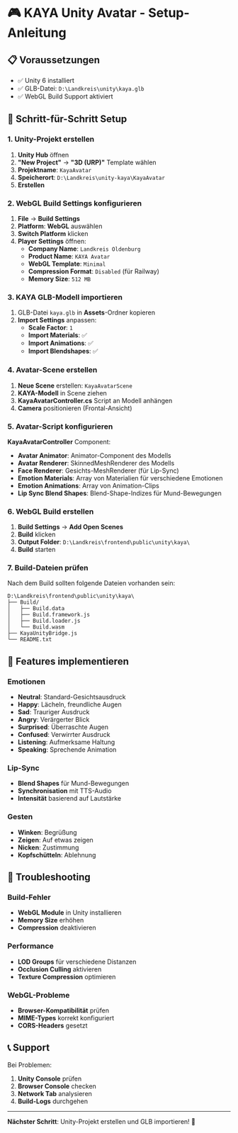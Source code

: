 # 🎮 KAYA Unity Avatar - Setup-Anleitung

## 📋 Voraussetzungen
- ✅ Unity 6 installiert
- ✅ GLB-Datei: `D:\Landkreis\unity\kaya.glb`
- ✅ WebGL Build Support aktiviert

## 🚀 Schritt-für-Schritt Setup

### 1. Unity-Projekt erstellen
1. **Unity Hub** öffnen
2. **"New Project"** → **"3D (URP)"** Template wählen
3. **Projektname**: `KayaAvatar`
4. **Speicherort**: `D:\Landkreis\unity-kaya\KayaAvatar`
5. **Erstellen**

### 2. WebGL Build Settings konfigurieren
1. **File** → **Build Settings**
2. **Platform**: **WebGL** auswählen
3. **Switch Platform** klicken
4. **Player Settings** öffnen:
   - **Company Name**: `Landkreis Oldenburg`
   - **Product Name**: `KAYA Avatar`
   - **WebGL Template**: `Minimal`
   - **Compression Format**: `Disabled` (für Railway)
   - **Memory Size**: `512 MB`

### 3. KAYA GLB-Modell importieren
1. GLB-Datei `kaya.glb` in **Assets**-Ordner kopieren
2. **Import Settings** anpassen:
   - **Scale Factor**: `1`
   - **Import Materials**: ✅
   - **Import Animations**: ✅
   - **Import Blendshapes**: ✅

### 4. Avatar-Scene erstellen
1. **Neue Scene** erstellen: `KayaAvatarScene`
2. **KAYA-Modell** in Scene ziehen
3. **KayaAvatarController.cs** Script an Modell anhängen
4. **Camera** positionieren (Frontal-Ansicht)

### 5. Avatar-Script konfigurieren
**KayaAvatarController** Component:
- **Avatar Animator**: Animator-Component des Modells
- **Avatar Renderer**: SkinnedMeshRenderer des Modells
- **Face Renderer**: Gesichts-MeshRenderer (für Lip-Sync)
- **Emotion Materials**: Array von Materialien für verschiedene Emotionen
- **Emotion Animations**: Array von Animation-Clips
- **Lip Sync Blend Shapes**: Blend-Shape-Indizes für Mund-Bewegungen

### 6. WebGL Build erstellen
1. **Build Settings** → **Add Open Scenes**
2. **Build** klicken
3. **Output Folder**: `D:\Landkreis\frontend\public\unity\kaya\`
4. **Build** starten

### 7. Build-Dateien prüfen
Nach dem Build sollten folgende Dateien vorhanden sein:
```
D:\Landkreis\frontend\public\unity\kaya\
├── Build/
│   ├── Build.data
│   ├── Build.framework.js
│   ├── Build.loader.js
│   └── Build.wasm
├── KayaUnityBridge.js
└── README.txt
```

## 🎯 Features implementieren

### Emotionen
- **Neutral**: Standard-Gesichtsausdruck
- **Happy**: Lächeln, freundliche Augen
- **Sad**: Trauriger Ausdruck
- **Angry**: Verärgerter Blick
- **Surprised**: Überraschte Augen
- **Confused**: Verwirrter Ausdruck
- **Listening**: Aufmerksame Haltung
- **Speaking**: Sprechende Animation

### Lip-Sync
- **Blend Shapes** für Mund-Bewegungen
- **Synchronisation** mit TTS-Audio
- **Intensität** basierend auf Lautstärke

### Gesten
- **Winken**: Begrüßung
- **Zeigen**: Auf etwas zeigen
- **Nicken**: Zustimmung
- **Kopfschütteln**: Ablehnung

## 🔧 Troubleshooting

### Build-Fehler
- **WebGL Module** in Unity installieren
- **Memory Size** erhöhen
- **Compression** deaktivieren

### Performance
- **LOD Groups** für verschiedene Distanzen
- **Occlusion Culling** aktivieren
- **Texture Compression** optimieren

### WebGL-Probleme
- **Browser-Kompatibilität** prüfen
- **MIME-Types** korrekt konfiguriert
- **CORS-Headers** gesetzt

## 📞 Support
Bei Problemen:
1. **Unity Console** prüfen
2. **Browser Console** checken
3. **Network Tab** analysieren
4. **Build-Logs** durchgehen

---
**Nächster Schritt**: Unity-Projekt erstellen und GLB importieren! 🚀
